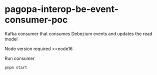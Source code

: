 # pagopa-interop-be-event-consumer-poc

Kafka consumer that consumes Debezium events and updates the read model

Node version required >=node16

Run consumer

```
pnpm start
```
